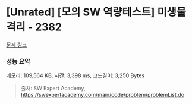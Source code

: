 # [Unrated] [모의 SW 역량테스트] 미생물 격리 - 2382 

[문제 링크](https://swexpertacademy.com/main/code/problem/problemDetail.do?contestProbId=AV597vbqAH0DFAVl) 

### 성능 요약

메모리: 109,564 KB, 시간: 3,398 ms, 코드길이: 3,250 Bytes



> 출처: SW Expert Academy, https://swexpertacademy.com/main/code/problem/problemList.do